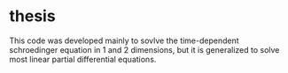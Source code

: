 # thesis
This code was developed mainly to sovlve the time-dependent schroedinger equation in 1 and 2 dimensions,
but it is generalized to solve most linear partial differential equations.
